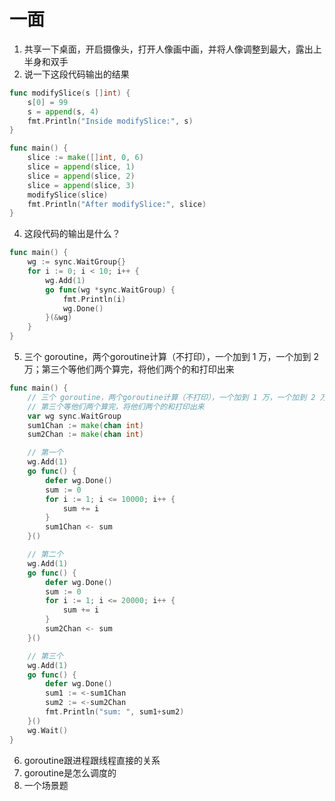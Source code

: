 # 一面

1. 共享一下桌面，开启摄像头，打开人像画中画，并将人像调整到最大，露出上半身和双手
2. 说一下这段代码输出的结果
```go
func modifySlice(s []int) {
    s[0] = 99
    s = append(s, 4)
    fmt.Println("Inside modifySlice:", s)
}

func main() {
    slice := make([]int, 0, 6)
    slice = append(slice, 1)
    slice = append(slice, 2)
    slice = append(slice, 3)
    modifySlice(slice)
    fmt.Println("After modifySlice:", slice)
}
```

4. 这段代码的输出是什么？
```go
func main() {
	wg := sync.WaitGroup{}
	for i := 0; i < 10; i++ {
		wg.Add(1)
		go func(wg *sync.WaitGroup) {
			fmt.Println(i)
			wg.Done()
		}(&wg)
	}
}
```

5. 三个 goroutine，两个goroutine计算（不打印），一个加到 1 万，一个加到 2 万；第三个等他们两个算完，将他们两个的和打印出来
```go
func main() {
	// 三个 goroutine，两个goroutine计算（不打印），一个加到 1 万，一个加到 2 万
	// 第三个等他们两个算完，将他们两个的和打印出来
	var wg sync.WaitGroup
	sum1Chan := make(chan int)
	sum2Chan := make(chan int)

	// 第一个
	wg.Add(1)
	go func() {
		defer wg.Done()
		sum := 0
		for i := 1; i <= 10000; i++ {
			sum += i
		}
		sum1Chan <- sum
	}()

	// 第二个
	wg.Add(1)
	go func() {
		defer wg.Done()
		sum := 0
		for i := 1; i <= 20000; i++ {
			sum += i
		}
		sum2Chan <- sum
	}()

	// 第三个
	wg.Add(1)
	go func() {
		defer wg.Done()
		sum1 := <-sum1Chan
		sum2 := <-sum2Chan
		fmt.Println("sum: ", sum1+sum2)
	}()
	wg.Wait()
}

```

6. goroutine跟进程跟线程直接的关系
7. goroutine是怎么调度的
8. 一个场景题
